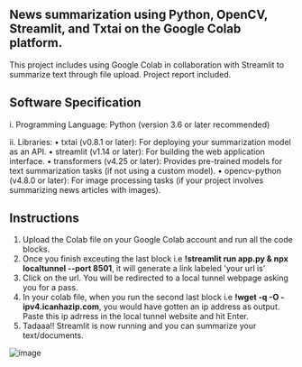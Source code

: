 ## News summarization using Python, OpenCV, Streamlit, and Txtai on the Google Colab platform.

This project includes using Google Colab in collaboration with Streamlit to summarize text through file upload. Project report included.

## Software Specification

i.     Programming Language:
Python (version 3.6 or later recommended)

ii.    Libraries:
•	txtai (v0.8.1 or later): For deploying your summarization model as an API.
•	streamlit (v1.14 or later): For building the web application interface.
•	transformers (v4.25 or later): Provides pre-trained models for text summarization tasks (if not using a custom model).
•	opencv-python (v4.8.0 or later): For image processing tasks (if your project involves summarizing news articles with images).

## Instructions

1. Upload the Colab file on your Google Colab account and run all the code blocks.
2. Once you finish exceuting the last block i.e **!streamlit run app.py & npx localtunnel --port 8501**, it will generate a link labeled 'your url is'
3. Click on the url. You will be redirected to a local tunnel webpage asking you for a pass.
4. In your colab file, when you run the second last block i.e **!wget -q -O - ipv4.icanhazip.com**, you would have gotten an ip address as output. Paste this ip adrress in the local tunnel website and hit Enter.
5. Tadaaa!! Streamlit is now running and you can summarize your text/documents.

![image](https://github.com/get-aastha/text_summarizer/assets/108509128/2d7b0730-09c3-49d9-9d20-8edddcd62401)
